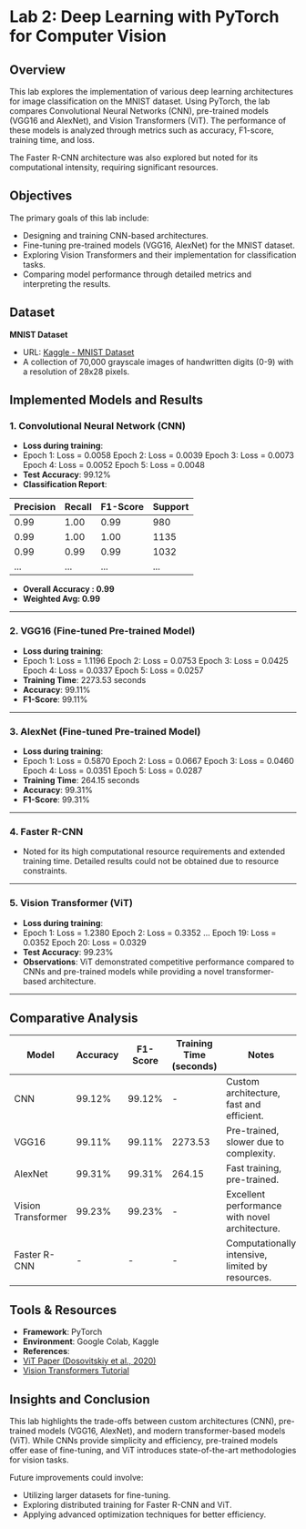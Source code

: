 # Lab 2: Deep Learning with PyTorch for Computer Vision

## Overview
This lab explores the implementation of various deep learning architectures for image classification on the MNIST dataset. Using PyTorch, the lab compares Convolutional Neural Networks (CNN), pre-trained models (VGG16 and AlexNet), and Vision Transformers (ViT). The performance of these models is analyzed through metrics such as accuracy, F1-score, training time, and loss.

The Faster R-CNN architecture was also explored but noted for its computational intensity, requiring significant resources.

## Objectives
The primary goals of this lab include:
- Designing and training CNN-based architectures.
- Fine-tuning pre-trained models (VGG16, AlexNet) for the MNIST dataset.
- Exploring Vision Transformers and their implementation for classification tasks.
- Comparing model performance through detailed metrics and interpreting the results.

## Dataset
**MNIST Dataset**  
- URL: [Kaggle - MNIST Dataset](https://www.kaggle.com/datasets/hojjatk/mnist-dataset)  
- A collection of 70,000 grayscale images of handwritten digits (0-9) with a resolution of 28x28 pixels.

## Implemented Models and Results

### 1. Convolutional Neural Network (CNN)
- **Loss during training**:
- Epoch 1: Loss = 0.0058 Epoch 2: Loss = 0.0039 Epoch 3: Loss = 0.0073 Epoch 4: Loss = 0.0052 Epoch 5: Loss = 0.0048
- **Test Accuracy**: 99.12%  
- **Classification Report**:
  
| Precision | Recall | F1-Score | Support |
|-----------|--------|----------|---------|
| 0.99      | 1.00   | 0.99     | 980     |
| 0.99      | 1.00   | 1.00     | 1135    |
| 0.99      | 0.99   | 0.99     | 1032    |
| ...       | ...    | ...      | ...     |

 - **Overall Accuracy : 0.99**
 - **Weighted Avg: 0.99** 

---

### 2. VGG16 (Fine-tuned Pre-trained Model)
- **Loss during training**:
- Epoch 1: Loss = 1.1196 Epoch 2: Loss = 0.0753 Epoch 3: Loss = 0.0425 Epoch 4: Loss = 0.0337 Epoch 5: Loss = 0.0257
- **Training Time**: 2273.53 seconds  
- **Accuracy**: 99.11%  
- **F1-Score**: 99.11%

---

### 3. AlexNet (Fine-tuned Pre-trained Model)
- **Loss during training**:
- Epoch 1: Loss = 0.5870 Epoch 2: Loss = 0.0667 Epoch 3: Loss = 0.0460 Epoch 4: Loss = 0.0351 Epoch 5: Loss = 0.0287
- **Training Time**: 264.15 seconds  
- **Accuracy**: 99.31%  
- **F1-Score**: 99.31%

---

### 4. Faster R-CNN
- Noted for its high computational resource requirements and extended training time. Detailed results could not be obtained due to resource constraints.

---

### 5. Vision Transformer (ViT)
- **Loss during training**:
- Epoch 1: Loss = 1.2380 Epoch 2: Loss = 0.3352 ... Epoch 19: Loss = 0.0352 Epoch 20: Loss = 0.0329
- **Test Accuracy**: 99.23%  
- **Observations**: ViT demonstrated competitive performance compared to CNNs and pre-trained models while providing a novel transformer-based architecture.

---

## Comparative Analysis
| Model           | Accuracy | F1-Score | Training Time (seconds) | Notes                                         |
|------------------|----------|----------|--------------------------|-----------------------------------------------|
| CNN             | 99.12%   | 99.12%   | -                        | Custom architecture, fast and efficient.      |
| VGG16           | 99.11%   | 99.11%   | 2273.53                  | Pre-trained, slower due to complexity.        |
| AlexNet         | 99.31%   | 99.31%   | 264.15                   | Fast training, pre-trained.                   |
| Vision Transformer | 99.23%   | 99.23%   | -                        | Excellent performance with novel architecture.|
| Faster R-CNN    | -        | -        | -                        | Computationally intensive, limited by resources.|

## Tools & Resources
- **Framework**: PyTorch  
- **Environment**: Google Colab, Kaggle  
- **References**:  
- [ViT Paper (Dosovitskiy et al., 2020)](https://arxiv.org/abs/2010.11929)  
- [Vision Transformers Tutorial](https://medium.com/mlearning-ai/vision-transformers-from-scratch-pytorch-a-step-by-step-guide-96c3313c2e0c)  

## Insights and Conclusion
This lab highlights the trade-offs between custom architectures (CNN), pre-trained models (VGG16, AlexNet), and modern transformer-based models (ViT). While CNNs provide simplicity and efficiency, pre-trained models offer ease of fine-tuning, and ViT introduces state-of-the-art methodologies for vision tasks.

Future improvements could involve:
- Utilizing larger datasets for fine-tuning.
- Exploring distributed training for Faster R-CNN and ViT.
- Applying advanced optimization techniques for better efficiency.

